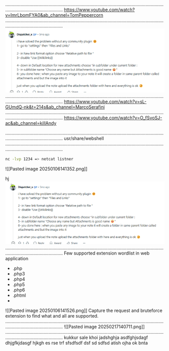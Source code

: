 .........................................................................................................................................................................
https://www.youtube.com/watch?v=ImrLbomFYA0&ab_channel=TomPeppercorn
.........................................................................................................................................................................
![](../Attachements/Pasted%20image%2020250218130751.png)
.........................................................................................................................................................................
https://www.youtube.com/watch?v=sL-GUmdQ-nk&t=214s&ab_channel=MarcoSerafini
.........................................................................................................................................................................
https://www.youtube.com/watch?v=O_fSvoSJ-ac&ab_channel=killAndy

.........................................................................................................................................................................
usr/share/webshell
.........................................................................................................................................................................

```bash
nc -lvp 1234 => netcat listner
```
![[Pasted image 20250106141352.png]]

hj
![](../Attachements/Pasted%20image%2020250218130640.png)
.........................................................................................................................................................................
Few supported extension wordlist in web application
- .php
- .php3
- .php4
- .php5
- .php6
- .phtml
- 

![[Pasted image 20250106141526.png]]
Capture the request and bruteforce extension to find what and all are supported.
.........................................................................................................................................................................
![[Pasted image 20250217140711.png]]
.........................................................................................................................................................................
kukkur sale
khoi
jadshghja
asdfghjsdagf
dhjgfkjdasgf
hjkgh
es
rse
trf
sfsdfsdf
dsf
sd
sdfsd
atish ojha
ok bnta


